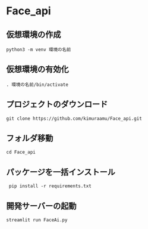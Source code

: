 # Face_api

## 仮想環境の作成
```
python3 -m venv 環境の名前
```
## 仮想環境の有効化
```
. 環境の名前/bin/activate
```
## プロジェクトのダウンロード
```
git clone https://github.com/kimuraamu/Face_api.git
```
## フォルダ移動
```
cd Face_api
```
## パッケージを一括インストール
```
 pip install -r requirements.txt
```
## 開発サーバーの起動
```
streamlit run FaceAi.py
```
